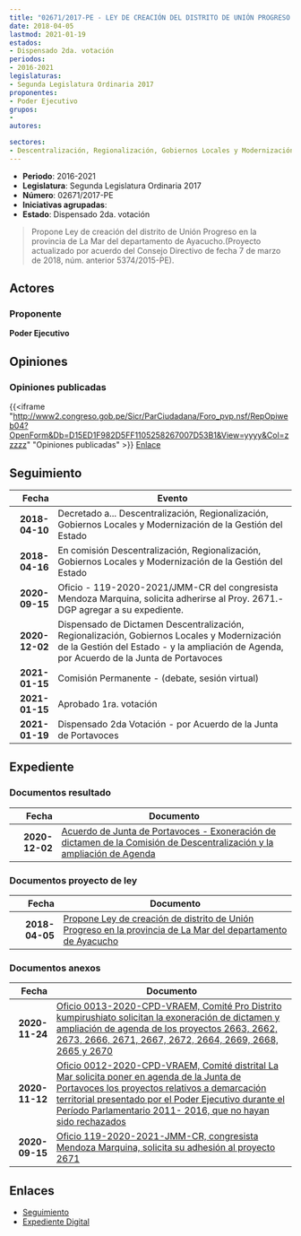 ```yaml
---
title: "02671/2017-PE - LEY DE CREACIÓN DEL DISTRITO DE UNIÓN PROGRESO EN LA PROVINCIA DE LA MAR DEL DEPARTAMENTO DE AYACUCHO"
date: 2018-04-05
lastmod: 2021-01-19
estados:
- Dispensado 2da. votación
periodos:
- 2016-2021
legislaturas:
- Segunda Legislatura Ordinaria 2017
proponentes:
- Poder Ejecutivo
grupos:
- 
autores:

sectores:
- Descentralización, Regionalización, Gobiernos Locales y Modernización de la Gestión del Estado
---
```

- **Periodo**: 2016-2021
- **Legislatura**: Segunda Legislatura Ordinaria 2017
- **Número**: 02671/2017-PE
- **Iniciativas agrupadas**: 
- **Estado**: Dispensado 2da. votación

> Propone Ley de creación del distrito de Unión Progreso en la provincia de La Mar del departamento de Ayacucho.(Proyecto actualizado por acuerdo del Consejo Directivo de fecha 7 de marzo de 2018, núm. anterior 5374/2015-PE).


## Actores

### Proponente

**Poder Ejecutivo**

## Opiniones

### Opiniones publicadas

{{<iframe "http://www2.congreso.gob.pe/Sicr/ParCiudadana/Foro_pvp.nsf/RepOpiweb04?OpenForm&Db=D15ED1F982D5FF1105258267007D53B1&View=yyyy&Col=zzzzz" "Opiniones publicadas" >}}
[Enlace](http://www2.congreso.gob.pe/Sicr/ParCiudadana/Foro_pvp.nsf/RepOpiweb04?OpenForm&Db=D15ED1F982D5FF1105258267007D53B1&View=yyyy&Col=zzzzz)


## Seguimiento

| Fecha | Evento |
|------:|--------|
| **2018-04-10** | Decretado a... Descentralización, Regionalización, Gobiernos Locales y Modernización de la Gestión del Estado |
| **2018-04-16** | En comisión Descentralización, Regionalización, Gobiernos Locales y Modernización de la Gestión del Estado |
| **2020-09-15** | Oficio - 119-2020-2021/JMM-CR del congresista Mendoza Marquina, solicita adherirse al Proy. 2671.-DGP agregar a su expediente. |
| **2020-12-02** | Dispensado de Dictamen Descentralización, Regionalización, Gobiernos Locales y Modernización de la Gestión del Estado - y la ampliación de Agenda, por Acuerdo de la Junta de Portavoces |
| **2021-01-15** | Comisión Permanente - (debate, sesión virtual) |
| **2021-01-15** | Aprobado 1ra. votación |
| **2021-01-19** | Dispensado 2da Votación - por Acuerdo de la Junta de Portavoces |

## Expediente

### Documentos resultado

| Fecha | Documento |
|------:|-----------|
| **2020-12-02** | [Acuerdo de Junta de Portavoces - Exoneración de dictamen de la Comisión de Descentralización y la ampliación de Agenda](http://www.leyes.congreso.gob.pe/Documentos/2016_2021/Acuerdos/Junta_Portavoces/AJP02671-20201202.pdf) |

### Documentos proyecto de ley

| Fecha | Documento |
|------:|-----------|
| **2018-04-05** | [Propone Ley de creación de distrito de Unión Progreso en la provincia de La Mar del departamento de Ayacucho](http://www.leyes.congreso.gob.pe/Documentos/2016_2021/Proyectos_de_Ley_y_de_Resoluciones_Legislativas/PL0267120180405..pdf) |

### Documentos anexos

| Fecha | Documento |
|------:|-----------|
| **2020-11-24** | [Oficio 0013-2020-CPD-VRAEM, Comité Pro Distrito kumpirushiato solicitan la exoneración de dictamen y ampliación de agenda de los proyectos 2663, 2662, 2673, 2666, 2671, 2667, 2672, 2664, 2669, 2668, 2665 y 2670](http://www.leyes.congreso.gob.pe/Documentos/2016_2021/Oficios/Otras_Instituciones/OFICIO-0013-2020-CPD-VRAEM.pdf) |
| **2020-11-12** | [Oficio 0012-2020-CPD-VRAEM, Comité distrital La Mar solicita poner en agenda de la Junta de Portavoces los proyectos relativos a demarcación territorial presentado por el Poder Ejecutivo durante el Período Parlamentario 2011- 2016, que no hayan sido rechazados](http://www.leyes.congreso.gob.pe/Documentos/2016_2021/Oficios/Otras_Instituciones/OFICIO-0012-2020-CPD-VRAEM.pdf) |
| **2020-09-15** | [Oficio 119-2020-2021-JMM-CR, congresista Mendoza Marquina, solicita su adhesión al proyecto 2671](http://www.leyes.congreso.gob.pe/Documentos/2016_2021/Adhesiones/Proyectos_de_Ley/OFICIO-119-2020-2021-JMM-CR.pdf) |

## Enlaces

- [Seguimiento](http://www2.congreso.gob.pe/Sicr/TraDocEstProc/CLProLey2016.nsf/f7fff46988ca05b1052578e100829cc7/d43f8f961a2c762e0525826700055dd1?OpenDocument)
- [Expediente Digital](http://www2.congreso.gob.pe/Sicr/TraDocEstProc/Expvirt_2011.nsf/visbusqptramdoc1621/02671?opendocument)

